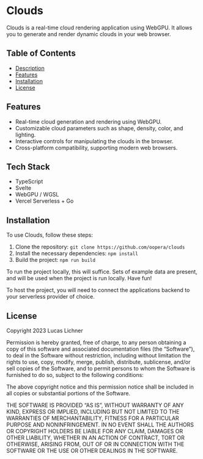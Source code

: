 # Clouds

Clouds is a real-time cloud rendering application using WebGPU. It allows you to generate and render dynamic clouds in your web browser.

## Table of Contents
- [Description](#description)
- [Features](#features)
- [Installation](#installation)
- [License](#license)

## Features

- Real-time cloud generation and rendering using WebGPU.
- Customizable cloud parameters such as shape, density, color, and lighting.
- Interactive controls for manipulating the clouds in the browser.
- Cross-platform compatibility, supporting modern web browsers.

## Tech Stack

- TypeScript
- Svelte 
- WebGPU / WGSL 
- Vercel Serverless + Go 

## Installation

To use Clouds, follow these steps:

1. Clone the repository: `git clone https://github.com/oopera/clouds`
2. Install the necessary dependencies: `npm install`
3. Build the project: `npm run build`

To run the project locally, this will suffice. Sets of example data are present, and will be used when the project is run locally. 
Have fun! 

To host the project, you will need to connect the applications backend to your serverless provider of choice. 

## License 

Copyright 2023 Lucas Lichner

Permission is hereby granted, free of charge, to any person obtaining a copy of this software and associated documentation files (the “Software”), to deal in the Software without restriction, including without limitation the rights to use, copy, modify, merge, publish, distribute, sublicense, and/or sell copies of the Software, and to permit persons to whom the Software is furnished to do so, subject to the following conditions:

The above copyright notice and this permission notice shall be included in all copies or substantial portions of the Software.

THE SOFTWARE IS PROVIDED “AS IS”, WITHOUT WARRANTY OF ANY KIND, EXPRESS OR IMPLIED, INCLUDING BUT NOT LIMITED TO THE WARRANTIES OF MERCHANTABILITY, FITNESS FOR A PARTICULAR PURPOSE AND NONINFRINGEMENT. IN NO EVENT SHALL THE AUTHORS OR COPYRIGHT HOLDERS BE LIABLE FOR ANY CLAIM, DAMAGES OR OTHER LIABILITY, WHETHER IN AN ACTION OF CONTRACT, TORT OR OTHERWISE, ARISING FROM, OUT OF OR IN CONNECTION WITH THE SOFTWARE OR THE USE OR OTHER DEALINGS IN THE SOFTWARE.
